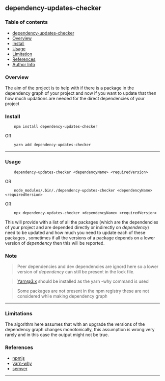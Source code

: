 ## dependency-updates-checker


### Table of contents
* [dependency-updates-checker](#dependency-updates-checker)
* [Overview](#overview)
* [Install](#install)
* [Usage](#usage)
* [Limitation](#limitations)
* [References](#references)
* [Author Info](#author-info)

### Overview
The aim of the project is to help with if there is a package in the dependency graph of your project and now if you want to update that then how much updations are needed for the direct dependencies of your project
 ### Install
```
    npm install dependency-updates-checker
```
OR
```
    yarn add dependency-updates-checker
```
---

### Usage
```
    dependency-updates-checker <dependencyName> <requiredVersion> 
```
OR
```
    node_modules/.bin/./dependency-updates-checker <dependencyName> <requiredVersion> 
```
OR 
```
    npx dependency-updates-checker <dependencyName> <requiredVersion> 
```
 This will provide with a list of all the packages (which are the dependencies of your project and are depended directly or indirectly on _dependency_) need to be updated and how much you need to update each of these packages , sometimes if all the versions of a package depends on a lower version of _dependency_ then this will be reported.
 ### Note 
 >Peer dependencies and dev dependencies are ignord here so a lower version of _dependency_ can still be present in the lock file.
 
 >Yarn@3.x should be installed as the yarn -why command is used 

 >Some packages are not present in the npm registry these are not considered while making dependency graph

---

 ### Limitations
 The algorithm here assumes that with an upgrade the versions of the dependency graph changes monotonically, this assumption is wrong very rarely and in this case the output might not be true.
### References
* [npmjs](https://registry.npmjs.org)
* [yarn-why](https://classic.yarnpkg.com/lang/en/docs/cli/why/)
* [semver](https://www.npmjs.com/package/semver)

---


